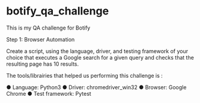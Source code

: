# botify_qa_challenge
This is my QA challenge for Botify

Step 1: Browser Automation 

Create a script, using the language, driver, and testing framework of your choice that executes a 
Google search for a given query and checks that the resulting page has 10 results.

The tools/librairies that helped us performing this challenge is :

● Language: Python3
● Driver: chromedriver_win32
● Browser: Google Chrome
● Test framework: Pytest
